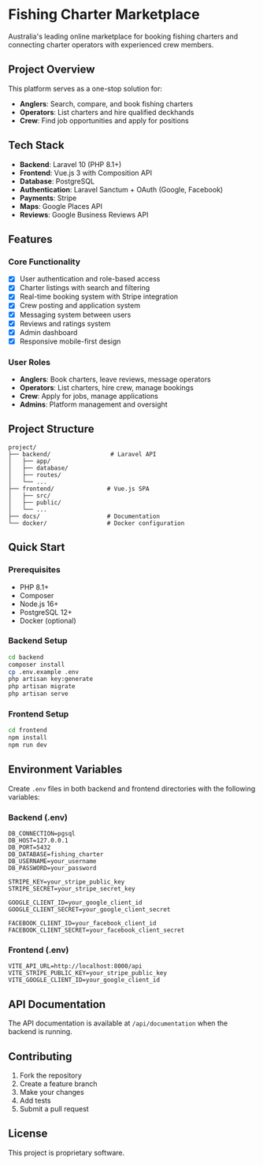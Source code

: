 # Fishing Charter Marketplace

Australia's leading online marketplace for booking fishing charters and connecting charter operators with experienced crew members.

## Project Overview

This platform serves as a one-stop solution for:
- **Anglers**: Search, compare, and book fishing charters
- **Operators**: List charters and hire qualified deckhands
- **Crew**: Find job opportunities and apply for positions

## Tech Stack

- **Backend**: Laravel 10 (PHP 8.1+)
- **Frontend**: Vue.js 3 with Composition API
- **Database**: PostgreSQL
- **Authentication**: Laravel Sanctum + OAuth (Google, Facebook)
- **Payments**: Stripe
- **Maps**: Google Places API
- **Reviews**: Google Business Reviews API

## Features

### Core Functionality
- [x] User authentication and role-based access
- [x] Charter listings with search and filtering
- [x] Real-time booking system with Stripe integration
- [x] Crew posting and application system
- [x] Messaging system between users
- [x] Reviews and ratings system
- [x] Admin dashboard
- [x] Responsive mobile-first design

### User Roles
- **Anglers**: Book charters, leave reviews, message operators
- **Operators**: List charters, hire crew, manage bookings
- **Crew**: Apply for jobs, manage applications
- **Admins**: Platform management and oversight

## Project Structure

```
project/
├── backend/                 # Laravel API
│   ├── app/
│   ├── database/
│   ├── routes/
│   └── ...
├── frontend/               # Vue.js SPA
│   ├── src/
│   ├── public/
│   └── ...
├── docs/                   # Documentation
└── docker/                 # Docker configuration
```

## Quick Start

### Prerequisites
- PHP 8.1+
- Composer
- Node.js 16+
- PostgreSQL 12+
- Docker (optional)

### Backend Setup
```bash
cd backend
composer install
cp .env.example .env
php artisan key:generate
php artisan migrate
php artisan serve
```

### Frontend Setup
```bash
cd frontend
npm install
npm run dev
```

## Environment Variables

Create `.env` files in both backend and frontend directories with the following variables:

### Backend (.env)
```
DB_CONNECTION=pgsql
DB_HOST=127.0.0.1
DB_PORT=5432
DB_DATABASE=fishing_charter
DB_USERNAME=your_username
DB_PASSWORD=your_password

STRIPE_KEY=your_stripe_public_key
STRIPE_SECRET=your_stripe_secret_key

GOOGLE_CLIENT_ID=your_google_client_id
GOOGLE_CLIENT_SECRET=your_google_client_secret

FACEBOOK_CLIENT_ID=your_facebook_client_id
FACEBOOK_CLIENT_SECRET=your_facebook_client_secret
```

### Frontend (.env)
```
VITE_API_URL=http://localhost:8000/api
VITE_STRIPE_PUBLIC_KEY=your_stripe_public_key
VITE_GOOGLE_CLIENT_ID=your_google_client_id
```

## API Documentation

The API documentation is available at `/api/documentation` when the backend is running.

## Contributing

1. Fork the repository
2. Create a feature branch
3. Make your changes
4. Add tests
5. Submit a pull request

## License

This project is proprietary software.
